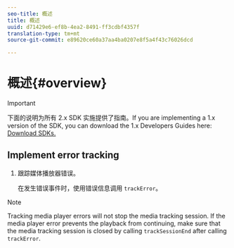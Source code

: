 ```yaml
---
seo-title: 概述
title: 概述
uuid: d71429e6-ef8b-4ea2-8491-ff3cdbf4357f
translation-type: tm+mt
source-git-commit: e89620ce60a37aa4ba0207e8f5a4f43c76026dcd

---
```



# 概述{#overview}

>[!IMPORTANT]
>
>下面的说明为所有 2.x SDK 实施提供了指南。If you are implementing a 1.x version of the SDK, you can download the 1.x Developers Guides here: [Download SDKs.](/help/sdk-implement/download-sdks.md)

## Implement error tracking

1. 跟踪媒体播放器错误。

   在发生错误事件时，使用错误信息调用 `trackError`。

>[!NOTE]
>
>Tracking media player errors will not stop the media tracking session. If the media player error prevents the playback from continuing, make sure that the media tracking session is closed by calling `trackSessionEnd` after calling `trackError`.

